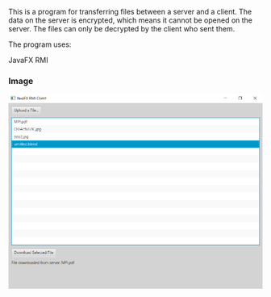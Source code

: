 This is a program for transferring files between a server and a client. The data on the server is encrypted, which means it cannot be opened on the server. The files can only be decrypted by the client who sent them.

The program uses:

JavaFX
RMI

### Image

<img src="Okno.PNG" alt="JavaPaint Screenshot">
